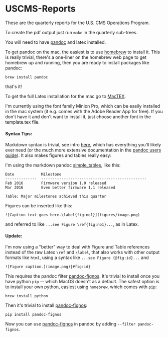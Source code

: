 # USCMS-Reports

These are the quarterly reports for the U.S. CMS Operations Program. 

To create the pdf output just run `make` in the quarterly sub-trees. 

You will need to have [pandoc](http://pandoc.org) and latex installed.

To get pandoc on the mac, the easiest is to use [homebrew](http://brew.sh) to install it. This is really trivial, there's a one-liner on the homebrew web page to get homebrew up and running, then you are ready to install packages like pandoc:

    brew install pandoc

that's it!

To get the full Latex installation for the mac go to [MacTEX](https://tug.org/mactex/). 

I'm currently using the font family Minion Pro, which can be easily installed in the mac system (it e.g. comes with the Adobe Reader App for free). If you don't have it and don't want to install it, just choose another font in the template.tex file. 

#### Syntax Tips:

Markdown syntax is trivial, see intro [here](https://daringfireball.net/projects/markdown/basics), which has everything you'll likely ever need (or the much more extensive documentation in the [pandoc users guide](http://pandoc.org/README.html)). It also makes figures and tables really easy:

I'm using the markdown pandoc [simple_tables](http://pandoc.org/README.html#tables), like this:

    Date            Milestone  
    --------------  -----------------------------------------------
    Feb 2016        Firmware version 1.0 released
    Mar 2016        Even better firmware 1.1 released

    Table: Major milestones achieved this quarter

Figures can be inserted like this:

    ![Caption text goes here.\label{fig:no1}](figures/image.png) 

and referred to like `...see Figure \ref{fig:no1}...`, as in Latex. 

#### Update: 

I'm now using a "better" way to deal with Figure and Table references instead of the raw Latex `\ref` and `\label`, that also works with other output formats like `html`, using a syntax like `...see Figure {@fig:id}...` and 

    ![Figure caption.](image.png){#fig:id}

This requires the pandoc filter [pandoc-fignos](https://github.com/tomduck/pandoc-fignos). It's trivial to install once you have python `pip` -- which MacOS doesn't as a default. The safest option is to install your own python, easiest using `homebrew`, which comes with `pip`:

    brew install python

Then it's trivial to install [pandoc-fignos](https://github.com/tomduck/pandoc-fignos): 

    pip install pandoc-fignos

Now you can use [pandoc-fignos](https://github.com/tomduck/pandoc-fignos) in pandoc by adding `--filter pandoc-fignos`.

